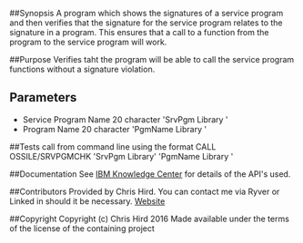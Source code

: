 ##Synopsis
A program which shows the signatures of a service program and then verifies that the signature for the service program relates to the signature 
in a program. This ensures that a call to a function from the program to the service program will work.

##Purpose
Verifies taht the program will be able to call the service program functions without a signature violation.

## Parameters
* Service Program Name 20 character 'SrvPgm    Library   '
* Program Name 20 character 'PgmName   Library   ' 

##Tests
call from command line using the format CALL OSSILE/SRVPGMCHK 'SrvPgm    Library' 'PgmName   Library   '

##Documentation
See [IBM Knowledge Center](http://http://www.ibm.com/support/knowledgecenter/ssw_ibm_i) for details of the API's used.

##Contributors
Provided by Chris Hird. You can contact me via Ryver or Linked in should it be necessary.
[Website](http://www.shieldadvanced.com)
   
##Copyright
Copyright (c) Chris Hird 2016 Made available under the terms of the license of the containing project              